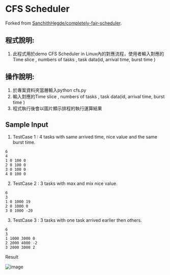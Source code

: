 
# CFS Scheduler 
Forked from [SanchithHegde/completely-fair-scheduler](https://github.com/SanchithHegde/completely-fair-scheduler).
## 程式說明:

1. 此程式用於demo CFS Scheduler in Linux內的對應流程，使用者輸入對應的Time slice , numbers of tasks , task data(id, arrival time, burst time )

## 操作說明:
1. 於專案資料夾當層輸入python cfs.py
2. 輸入對應的Time slice , numbers of tasks , task data(id, arrival time, burst time )
3. 程式執行後會以圖片顯示排程的執行運算結果


## Sample Input ##

  1. TestCase 1 : 4 tasks with same arrived time, nice value and the same burst time.

    6
    4
    1 0 100 0
    2 0 100 0
    3 0 100 0
    4 0 100 0

  2. TestCase 2 : 3 tasks with max and mix nice value.

    6
    3
    1 0 1000 19
    2 0 1000 0
    3 0 1000 -20


  3. TestCase 3 : 3 tasks with one task arrived earlier then others.

    6
    3
    1 1000 3000 0
    2 2000 4000 -2
    3 2000 3000 2
    
Result

![image](https://user-images.githubusercontent.com/25097700/122734935-206d2400-d2b1-11eb-8de8-367e63d4b4d6.png)

